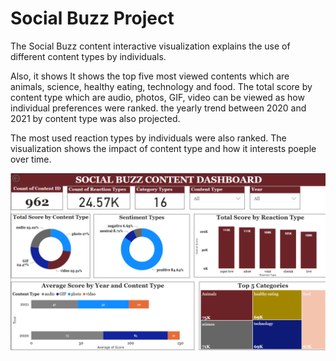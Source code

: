 # Social Buzz Project

The Social Buzz content interactive visualization explains the use of different content types by individuals. 

Also, it shows It shows the top five most viewed contents which are animals, science, healthy eating, technology and food. The total score by content type which are audio, photos, GIF, video can be viewed as how individual preferences were ranked. the yearly trend between 2020 and 2021 by content type was also projected. 

The most used reaction types by individuals were also ranked. The visualization shows the impact of content type and how it interests poeple over time.

 ![Dashboard](SocialBuzzAnalysis.png)